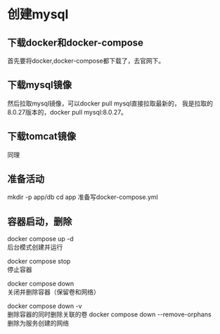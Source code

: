 # 创建mysql

## 下载docker和docker-compose
首先要将docker,docker-compose都下载了，去官网下。

## 下载mysql镜像
然后拉取mysql镜像，可以docker pull mysql直接拉取最新的，
我是拉取的8.0.27版本的，docker pull mysql:8.0.27。

## 下载tomcat镜像
同理

## 准备活动
mkdir -p app/db
cd app
准备写docker-compose.yml

## 容器启动，删除
docker compose up -d <br>
后台模式创建并运行

docker compose stop <br>
停止容器

docker compose down <br>
关闭并删除容器（保留卷和网络）

docker compose down -v <br>
删除容器的同时删除关联的卷
docker compose down --remove-orphans <br>
删除为服务创建的网络